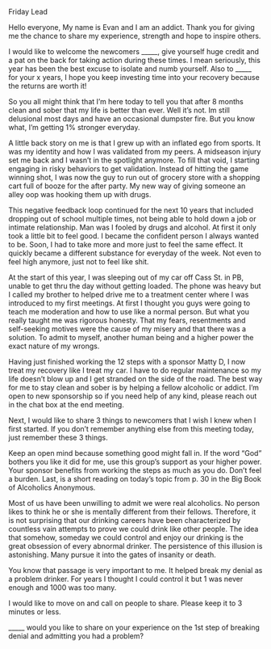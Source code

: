 Friday Lead

Hello everyone, My name is Evan and I am an addict. Thank you for giving me the chance to share my experience, strength and hope to inspire others.

I would like to welcome the newcomers _____, give yourself huge credit and a pat on the back for taking action during these times. I mean seriously, this year has been the best excuse to isolate and numb yourself. Also to _____ for your x years, I hope you keep investing time into your recovery because the returns are worth it!

So you all might think that I’m here today to tell you that after 8 months clean and sober that my life is better than ever. Well it’s not. Im still delusional most days and have an occasional dumpster fire. But you know what, I’m getting 1% stronger everyday.

A little back story on me is that I grew up with an inflated ego from sports. It was my identity and how I was validated from my peers. A midseason injury set me back and I wasn’t in the spotlight anymore. To fill that void, I starting engaging in risky behaviors to get validation. Instead of hitting the game winning shot, I was now the guy to run out of grocery store with a shopping cart full of booze for the after party. My new way of giving someone an alley oop was hooking them up with drugs.

This negative feedback loop continued for the next 10 years that included dropping out of school multiple times, not being able to hold down a job or intimate relationship. Man was I fooled by drugs and alcohol. At first it only took a little bit to feel good. I became the confident person I always wanted to be. Soon, I had to take more and more just to feel the same effect. It quickly became a different substance for everyday of the week. Not even to feel high anymore, just not to feel like shit.

At the start of this year, I was sleeping out of my car off Cass St. in PB, unable to get thru the day without getting loaded. The phone was heavy but I called my brother to helped drive me to a treatment center where I was introduced to my first meetings. At first I thought you guys were going to teach me moderation and how to use like a normal person. But what you really taught me was rigorous honesty. That my fears, resentments and self-seeking motives were the cause of my misery and that there was a solution. To admit to myself, another human being and a higher power the exact nature of my wrongs.

Having just finished working the 12 steps with a sponsor Matty D, I now treat my recovery like I treat my car. I have to do regular maintenance so my life doesn’t blow up and I get stranded on the side of the road. The best way for me to stay clean and sober is by helping a fellow alcoholic or addict. I’m open to new sponsorship so if you need help of any kind, please reach out in the chat box at the end meeting.

Next, I would like to share 3 things to newcomers that I wish I knew when I first started. If you don’t remember anything else from this meeting today, just remember these 3 things.

Keep an open mind because something good might fall in.
If the word “God” bothers you like it did for me, use this group’s support as your higher power.
Your sponsor benefits from working the steps as much as you do. Don’t feel a burden.
Last, is a short reading on today’s topic from p. 30 in the Big Book of Alcoholics Anonymous.

Most of us have been unwilling to admit we were real alcoholics. No person likes to think he or she is mentally different from their fellows. Therefore, it is not surprising that our drinking careers have been characterized by countless vain attempts to prove we could drink like other people. The idea that somehow, someday we could control and enjoy our drinking is the great obsession of every abnormal drinker. The persistence of this illusion is astonishing. Many pursue it into the gates of insanity or death.

You know that passage is very important to me. It helped break my denial as a problem drinker. For years I thought I could control it but 1 was never enough and 1000 was too many.

I would like to move on and call on people to share. Please keep it to 3 minutes or less.

_____ would you like to share on your experience on the 1st step of breaking denial and admitting you had a problem?
